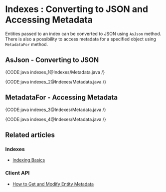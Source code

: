 # Indexes : Converting to JSON and Accessing Metadata

Entities passed to an index can be converted to JSON using `AsJson` method. There is also a possibility to access metadata for a specified object using `MetadataFor` method.

## AsJson - Converting to JSON

{CODE:java indexes_1@Indexes/Metadata.java /}

{CODE:java indexes_2@Indexes/Metadata.java /}

## MetadataFor - Accessing Metadata

{CODE:java indexes_3@Indexes/Metadata.java /}

{CODE:java indexes_4@Indexes/Metadata.java /}

## Related articles

### Indexes

- [Indexing Basics](../indexes/indexing-basics)

### Client API

- [How to Get and Modify Entity Metadata](../client-api/session/how-to/get-and-modify-entity-metadata)
